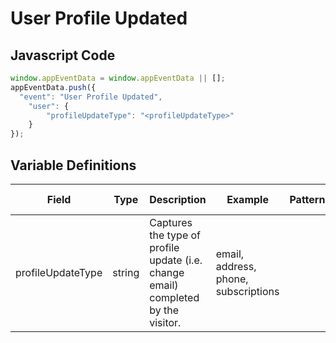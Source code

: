# User Profile Updated

### 

## Javascript Code
```js
window.appEventData = window.appEventData || [];
appEventData.push({
  "event": "User Profile Updated",
    "user": {
        "profileUpdateType": "<profileUpdateType>"
    }
});
```

## Variable Definitions

|Field|Type|Description|Example|Pattern|Min Length|Max Length|Minimum|Maximum|Multiple Of|
| --- | --- | --- | --- | --- | --- | --- | --- | --- | --- |
|profileUpdateType|string|Captures the type of profile update \(i.e. change email\) completed by the visitor.|email, address, phone, subscriptions|||||||
